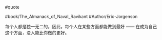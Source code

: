 #quote 

#book/The_Almanack_of_Naval_Ravikant 
#Author/Eric-Jorgenson 

每个人都是独一无二的，因此，每个人在某些方面都能做到最好 —— 在成为自己这个方面，没人能比你做的更好。

